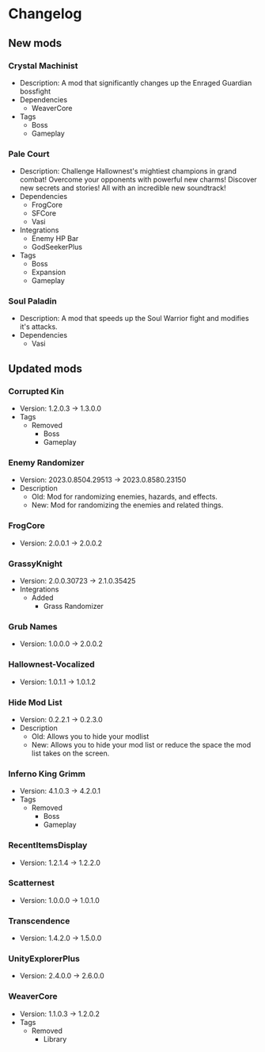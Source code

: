 # Changelog


## New mods

### Crystal Machinist

- Description: A mod that significantly changes up the Enraged Guardian bossfight
- Dependencies
  + WeaverCore
- Tags
  + Boss
  + Gameplay

### Pale Court

- Description: Challenge Hallownest&#x27;s mightiest champions in grand combat!
Overcome your opponents with powerful new charms!
Discover new secrets and stories!
All with an incredible new soundtrack!
- Dependencies
  + FrogCore
  + SFCore
  + Vasi
- Integrations
  + Enemy HP Bar
  + GodSeekerPlus
- Tags
  + Boss
  + Expansion
  + Gameplay

### Soul Paladin

- Description: A mod that speeds up the Soul Warrior fight and modifies it&#x27;s attacks.
- Dependencies
  + Vasi


## Updated mods

### Corrupted Kin

- Version: 1.2.0.3 -> 1.3.0.0
- Tags
  + Removed
    - Boss
    - Gameplay

### Enemy Randomizer

- Version: 2023.0.8504.29513 -> 2023.0.8580.23150
- Description
  + Old: Mod for randomizing enemies, hazards, and effects.
  + New: Mod for randomizing the enemies and related things.

### FrogCore

- Version: 2.0.0.1 -> 2.0.0.2

### GrassyKnight

- Version: 2.0.0.30723 -> 2.1.0.35425
- Integrations
  + Added
    - Grass Randomizer

### Grub Names

- Version: 1.0.0.0 -> 2.0.0.2

### Hallownest-Vocalized

- Version: 1.0.1.1 -> 1.0.1.2

### Hide Mod List

- Version: 0.2.2.1 -> 0.2.3.0
- Description
  + Old: Allows you to hide your modlist
  + New: Allows you to hide your mod list or reduce the space the mod list takes on the screen.

### Inferno King Grimm

- Version: 4.1.0.3 -> 4.2.0.1
- Tags
  + Removed
    - Boss
    - Gameplay

### RecentItemsDisplay

- Version: 1.2.1.4 -> 1.2.2.0

### Scatternest

- Version: 1.0.0.0 -> 1.0.1.0

### Transcendence

- Version: 1.4.2.0 -> 1.5.0.0

### UnityExplorerPlus

- Version: 2.4.0.0 -> 2.6.0.0

### WeaverCore

- Version: 1.1.0.3 -> 1.2.0.2
- Tags
  + Removed
    - Library


